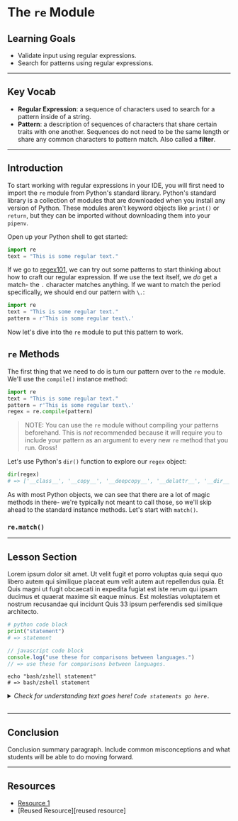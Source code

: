 # The `re` Module

## Learning Goals

- Validate input using regular expressions.
- Search for patterns using regular expressions.

***

## Key Vocab

- **Regular Expression**: a sequence of characters used to search for a pattern
inside of a string.
- **Pattern**: a description of sequences of characters that share certain
traits with one another. Sequences do not need to be the same length or share
any common characters to pattern match. Also called a **filter**.

***

## Introduction

To start working with regular expressions in your IDE, you will first need to
import the `re` module from Python's standard library. Python's standard
library is a collection of modules that are downloaded when you install any
version of Python. These modules aren't keyword objects like `print()` or
`return`, but they can be imported without downloading them into your `pipenv`.

Open up your Python shell to get started:

```py
import re
text = "This is some regular text."
```

If we go to [regex101][regex101], we can try out some patterns to start
thinking about how to craft our regular expression. If we use the text itself,
we _do_ get a match- the `.` character matches anything. If we want to match
the period specifically, we should end our pattern with `\.`:

```py
import re
text = "This is some regular text."
pattern = r'This is some regular text\.'
```

Now let's dive into the `re` module to put this pattern to work.

## `re` Methods

The first thing that we need to do is turn our pattern over to the `re` module.
We'll use the `compile()` instance method:

```py
import re
text = "This is some regular text."
pattern = r'This is some regular text\.'
regex = re.compile(pattern)
```

> NOTE: You can use the `re` module without compiling your patterns beforehand.
> This is _not_ recommended because it will require you to include your pattern
> as an argument to every new `re` method that you run. Gross!

Let's use Python's `dir()` function to explore our `regex` object:

```py
dir(regex)
# => ['__class__', '__copy__', '__deepcopy__', '__delattr__', '__dir__', '__doc__', '__eq__', '__format__', '__ge__', '__getattribute__', '__gt__', '__hash__', '__init__', '__init_subclass__', '__le__', '__lt__', '__ne__', '__new__', '__reduce__', '__reduce_ex__', '__repr__', '__setattr__', '__sizeof__', '__str__', '__subclasshook__', 'findall', 'finditer', 'flags', 'fullmatch', 'groupindex', 'groups', 'match', 'pattern', 'scanner', 'search', 'split', 'sub', 'subn']
```

As with most Python objects, we can see that there are a lot of magic methods
in there- we're typically not meant to call those, so we'll skip ahead to the
standard instance methods. Let's start with `match()`.

### `re.match()`


***

## Lesson Section

Lorem ipsum dolor sit amet. Ut velit fugit et porro voluptas quia sequi quo
libero autem qui similique placeat eum velit autem aut repellendus quia. Et
Quis magni ut fugit obcaecati in expedita fugiat est iste rerum qui ipsam
ducimus et quaerat maxime sit eaque minus. Est molestias voluptatem et nostrum
recusandae qui incidunt Quis 33 ipsum perferendis sed similique architecto.

```py
# python code block
print("statement")
# => statement
```

```js
// javascript code block
console.log("use these for comparisons between languages.")
// => use these for comparisons between languages.
```

```console
echo "bash/zshell statement"
# => bash/zshell statement
```

<details>
  <summary>
    <em>Check for understanding text goes here! <code>Code statements go here.</code></em>
  </summary>

  <h3>Answer.</h3>
  <p>Elaboration on answer.</p>
</details>
<br/>

***

## Conclusion

Conclusion summary paragraph. Include common misconceptions and what students
will be able to do moving forward.

***

## Resources

- [Resource 1](https://www.python.org/doc/essays/blurb/)
- [Reused Resource][reused resource]

[regex101]: https://regex101.com/
